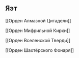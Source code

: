 ## Яэт

[[Орден Алмазной Цитадели]]

[[Орден Мифрильной Кирки]]

[[Орден Вселенской Тверди]]

[[Орден Шахтёрского Фонаря]]